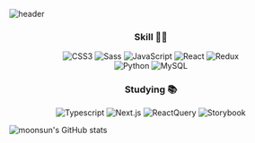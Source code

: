 <!--
**woowsnu/woowsnu** is a ✨ _special_ ✨ repository because its `README.md` (this file) appears on your GitHub profile.

Here are some ideas to get you started:

- 🔭 I’m currently working on ...
- 🌱 I’m currently learning ...
- 👯 I’m looking to collaborate on ...
- 🤔 I’m looking for help with ...
- 💬 Ask me about ...
- 📫 How to reach me: ...
- 😄 Pronouns: ...
- ⚡ Fun fact: ...
-->

![header](https://capsule-render.vercel.app/api?type=Waving&color=auto&height=250&section=header&text=Front%20And%20More&fontSize=50)


<h3 align="center">Skill 🤸‍♀️</h3>
<p align="center">
<img alt="CSS3" src ="https://img.shields.io/badge/CSS3-1572B6.svg?&style=flat&logo=CSS3&logoColor=white"/> <img alt="Sass" src ="https://img.shields.io/badge/Sass-CC6699.svg?&style=flat&logo=Sass&logoColor=white"/> <img alt="JavaScript" src ="https://img.shields.io/badge/JavaScript-F7DF1E.svg?&style=flat&logo=JavaScript&logoColor=white"/> <img alt="React" src ="https://img.shields.io/badge/React-61DAFB.svg?&style=flat&logo=React&logoColor=white"/> <img alt="Redux" src ="https://img.shields.io/badge/Redux-764ABC.svg?&style=flat&logo=Redux&logoColor=white"/><br/><img alt="Python" src ="https://img.shields.io/badge/Python-3776AB.svg?&style=flat&logo=Python&logoColor=white"/> <img alt="MySQL" src ="https://img.shields.io/badge/MySQL-4479A1.svg?&style=flat&logo=MySQL&logoColor=white"/>
</p>

<h3 align="center">Studying 📚</h3>
<p align="center">
<img alt="Typescript" src ="https://img.shields.io/badge/TypeScript-3178C6.svg?&style=flat&logo=TypeScript&logoColor=white"/> <img alt="Next.js" src ="https://img.shields.io/badge/Next.js-092E20.svg?&style=flat&logo=Next.js&logoColor=white"/> <img alt="ReactQuery" src ="https://img.shields.io/badge/ReactQuery-FF4154.svg?&style=flat&logo=ReactQuery&logoColor=white"/> <img alt="Storybook" src ="https://img.shields.io/badge/Storybook-FF4785.svg?&style=flat&logo=Storybook&logoColor=white"/>
</p>

<p align="center">

![moonsun's GitHub stats](https://github-readme-stats.vercel.app/api?username=woowsnu&show_icons=true&theme=radical)

</p>
